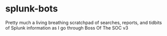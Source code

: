 # splunk-bots

Pretty much a living breathing scratchpad of searches, reports, and tidbits of Splunk information as I go through Boss Of The SOC v3


